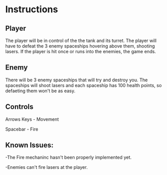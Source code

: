 # Instructions

## Player

The player will be in control of the the tank and its turret. The player will have to defeat
the 3 enemy spaceships hovering above them, shooting lasers. If the player is hit once or runs into the enemies, the game ends.

## Enemy

There will be 3 enemy spaceships that will try and destroy you. The spaceships will shoot lasers and
each spaceship has 100 health points, so defaeting them won't be as easy.

## Controls

Arrows Keys - Movement

Spacebar - Fire

## Known Issues:
-The Fire mechaninc hasn't been properly implemented yet.

-Enemies can't fire lasers at the player.
